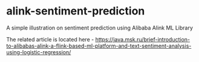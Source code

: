 # alink-sentiment-prediction
A simple illustration on sentiment prediction using Alibaba Alink ML Library

The related article is located here - https://java.msk.ru/brief-introduction-to-alibabas-alink-a-flink-based-ml-platform-and-text-sentiment-analysis-using-logistic-regression/
